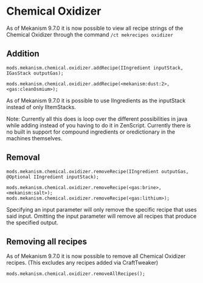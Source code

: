 # Chemical Oxidizer

As of Mekanism 9.7.0 it is now possible to view all recipe strings of the Chemical Oxidizer through the command `/ct mekrecipes oxidizer`

Addition
------
```
mods.mekanism.chemical.oxidizer.addRecipe(IIngredient inputStack, IGasStack outputGas);

mods.mekanism.chemical.oxidizer.addRecipe(<mekanism:dust:2>, <gas:cleanOsmium>);
```
As of Mekanism 9.7.0 it is possible to use IIngredients as the inputStack instead of only IItemStacks.

Note: Currently all this does is loop over the different possibilities in java while adding instead of you having to do it in ZenScript. Currently there is no built in support for compound ingredients or oredictionary in the machines themselves.

Removal
------
```
mods.mekanism.chemical.oxidizer.removeRecipe(IIngredient outputGas, @Optional IIngredient inputStack);

mods.mekanism.chemical.oxidizer.removeRecipe(<gas:brine>, <mekanism:salt>);
mods.mekanism.chemical.oxidizer.removeRecipe(<gas:lithium>);
```
Specifying an input parameter will only remove the specific recipe that uses said input. Omitting the input parameter will remove all recipes that produce the specified output.

Removing all recipes
------
As of Mekanism 9.7.0 it is now possible to remove all Chemical Oxidizer recipes. (This excludes any recipes added via CraftTweaker)
```
mods.mekanism.chemical.oxidizer.removeAllRecipes();
```